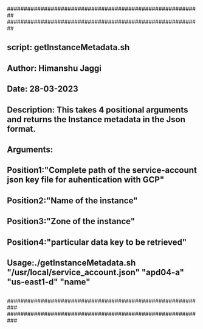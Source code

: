 ##########################################################
##########################################################
##   script: getInstanceMetadata.sh
##   Author: Himanshu Jaggi
##   Date: 28-03-2023
##   Description: This takes 4 positional arguments and returns the Instance metadata in the Json format.
##   Arguments:
##             Position1:"Complete path of the service-account json key file for auhentication with GCP"                                          
##             Position2:"Name of the instance"                                
##             Position3:"Zone of the instance"                                
##             Position4:"particular data key to be retrieved"                                
##   Usage:./getInstanceMetadata.sh "/usr/local/service_account.json" "apd04-a" "us-east1-d" "name"                                               
##                                                       
###########################################################                                                     
###########################################################